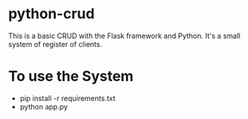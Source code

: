 # python-crud

This is a basic CRUD with the Flask framework and Python. It's a small system of register of clients.

# To use the System

  * pip install -r requirements.txt
  * python app.py
